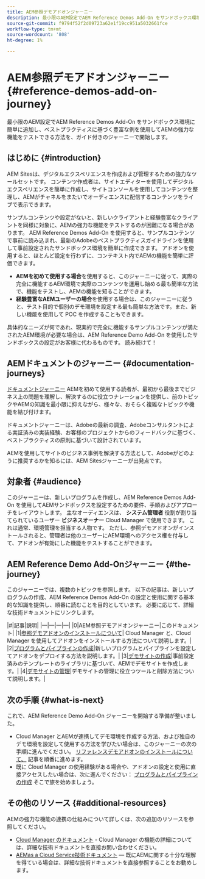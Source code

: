 ```yaml
---
title: AEM参照デモアドオンジャーニー
description: 最小限のAEM設定でAEM Reference Demos Add-On をサンドボックス環境に簡単に追加し、ベストプラクティスに基づく豊富な例を使用してAEMの強力な機能をテストできる方法を、ガイド付きのジャーニーで開始します。
source-git-commit: f9794f52f2d09723a62e1f19cc951a5032661fce
workflow-type: tm+mt
source-wordcount: '808'
ht-degree: 1%

---
```



# AEM参照デモアドオンジャーニー {#reference-demos-add-on-journey}

最小限のAEM設定でAEM Reference Demos Add-On をサンドボックス環境に簡単に追加し、ベストプラクティスに基づく豊富な例を使用してAEMの強力な機能をテストできる方法を、ガイド付きのジャーニーで開始します。

## はじめに {#introduction}

AEM Sitesは、デジタルエクスペリエンスを作成および管理するための強力なツールセットです。 コンテンツ作成者は、サイトエディターを使用してデジタルエクスペリエンスを簡単に作成し、サイトコンソールを使用してコンテンツを整理し、AEMがチャネルをまたいでオーディエンスに配信するコンテンツをライブで表示できます。

サンプルコンテンツや設定がないと、新しいクライアントと経験豊富なクライアントを同様に対象に、AEMの強力な機能をテストするのが困難になる場合があります。 AEM Reference Demos Add-On を使用すると、サンプルコンテンツで事前に読み込まれ、最新のAdobeのベストプラクティスガイドラインを使用して事前設定されたサンドボックス環境を簡単に作成できます。 アドオンを使用すると、ほとんど設定を行わずに、コンテキスト内でAEMの機能を簡単に評価できます。

* **AEMを初めて使用する場合**&#x200B;を使用すると、このジャーニーに従って、実際の完全に機能するAEM環境で実際のコンテンツを運用し始める最も簡単な方法で、機能をテストし、AEMの機能を知ることができます。
* **経験豊富なAEMユーザーの場合**&#x200B;を使用する場合は、このジャーニーに従うと、テスト目的で個別のデモ環境を設定する最も簡単な方法です。また、新しい機能を使用して POC を作成することもできます。

具体的なニーズが何であれ、現実的で完全に機能するサンプルコンテンツが満たされたAEM環境が必要な場合は、AEM Reference Demo Add-On を使用したサンドボックスの設定がお客様に代わるものです。 読み続けて！

## AEMドキュメントのジャーニー {#documentation-journeys}

[ドキュメントジャーニー](/help/journey-documentation/documentation-journeys.md) AEMを初めて使用する読者が、最初から最後までビジネス上の問題を理解し、解決するのに役立つナレーションを提供し、前のトピックやAEMの知識を最小限に抑えながら、様々な、おそらく複雑なトピックや機能を結び付けます。

ドキュメントジャーニーは、Adobeの最新の調査、Adobeコンサルタントによる実証済みの実装経験、お客様のプロジェクトからのフィードバックに基づく、ベストプラクティスの原則に基づいて設計されています。

AEMを使用してサイトのビジネス事例を解決する方法として、Adobeがどのように推奨するかを知るには、AEM Sitesジャーニーが出発点です。

## 対象者 {#audience}

このジャーニーは、新しいプログラムを作成し、AEM Reference Demos Add-On を使用してAEMサンドボックスを設定するための要件、手順およびアプローチをレイアウトします。 主なオーディエンスは、 **システム管理者** 役割が割り当てられているユーザー **ビジネスオーナー** Cloud Manager で使用できます。 これは通常、環境管理を担当する人物です。 ただし、参照デモアドオンがインストールされると、管理者は他のユーザーにAEM環境へのアクセス権を付与して、アドオンが有効にした機能をテストすることができます。

## AEM Reference Demo Add-Onジャーニー {#the-journey}

このジャーニーでは、複数のトピックを参照します。 以下の記事は、新しいプログラムの作成、AEM Reference Demos Add-On の設定と使用に関する基本的な知識を提供し、順番に読むことを目的としています。 必要に応じて、詳細な技術ドキュメントにリンクします。

|#|記事|説明| |—|—|—|—| |0|AEM参照デモアドオンジャーニー|このドキュメント| |1|[参照デモアドオンのインストールについて](installation.md)| Cloud Manager と、Cloud Manager を使用してアドオンをインストールする方法について説明します。| |2|[プログラムとパイプラインの作成](create-program.md)|新しいプログラムとパイプラインを設定してアドオンをデプロイする方法を説明します。| |3|[デモサイトの作成](create-site.md)|事前設定済みのテンプレートのライブラリに基づいて、AEMでデモサイトを作成します。| |4|[デモサイトの管理](manage.md)|デモサイトの管理に役立つツールと削除方法について説明します。|

## 次の手順 {#what-is-next}

これで、AEM Reference Demo Add-On ジャーニーを開始する準備が整いました。

* Cloud Manager とAEMが連携してデモ環境を作成する方法、および独自のデモ環境を設定して使用する方法を学びたい場合は、このジャーニーの次の手順に進んでください。 [リファレンスデモアドオンのインストールについて、](installation.md) 記事を順番に進めます。
* 既に Cloud Manager の使用経験がある場合や、アドオンの設定と使用に直接アクセスしたい場合は、次に進んでください： [プログラムとパイプラインの作成](create-program.md) そこで旅を始めましょう。

## その他のリソース {#additional-resources}

AEMの強力な機能の連携の仕組みについて詳しくは、次の追加のリソースを参照してください。

* [Cloud Manager のドキュメント](https://experienceleague.adobe.com/docs/experience-manager-cloud-service/onboarding/onboarding-concepts/cloud-manager-introduction.html) - Cloud Manager の機能の詳細については、詳細な技術ドキュメントを直接お問い合わせください。
* [AEMas a Cloud Service技術ドキュメント](https://experienceleague.adobe.com/docs/experience-manager-cloud-service.html?lang=ja)  — 既にAEMに関する十分な理解を得ている場合は、詳細な技術ドキュメントを直接参照することをお勧めします。
